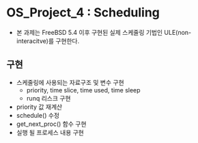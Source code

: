 # OS_Project_4 : Scheduling

  - 본 과제는 FreeBSD 5.4 이후 구현된 실제 스케줄링 기법인 ULE(non-interacitve)를 구현한다.
  
## 구현

  - 스케줄링에 사용되는 자료구조 및 변수 구현
    - priority, time slice, time used, time sleep
    - runq 리스크 구현
  - priority 값 재계산
  - schedule() 수정
  - get_next_proc() 함수 구현
  - 실행 될 프로세스 내용 구현
